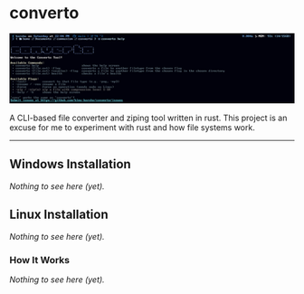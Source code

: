 # converto

![IMAGE](IMAGE.png)

A CLI-based file converter and ziping tool written in rust.
This project is an excuse for me to experiment with rust and how file systems work.

---

## Windows Installation

*Nothing to see here (yet).*

## Linux Installation

*Nothing to see here (yet).*

### How It Works

*Nothing to see here (yet).*
